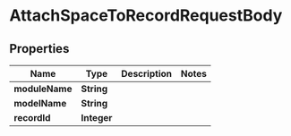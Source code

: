 

# AttachSpaceToRecordRequestBody


## Properties

| Name | Type | Description | Notes |
|------------ | ------------- | ------------- | -------------|
|**moduleName** | **String** |  |  |
|**modelName** | **String** |  |  |
|**recordId** | **Integer** |  |  |



